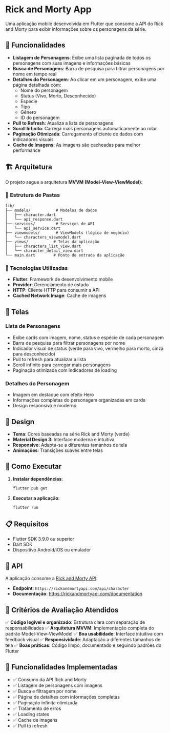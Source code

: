 # Rick and Morty App

Uma aplicação mobile desenvolvida em Flutter que consome a API do Rick and Morty para exibir informações sobre os personagens da série.

## 🚀 Funcionalidades

- **Listagem de Personagens**: Exibe uma lista paginada de todos os personagens com suas imagens e informações básicas
- **Busca de Personagens**: Barra de pesquisa para filtrar personagens por nome em tempo real
- **Detalhes do Personagem**: Ao clicar em um personagem, exibe uma página detalhada com:
  - Nome do personagem
  - Status (Vivo, Morto, Desconhecido)
  - Espécie
  - Tipo
  - Gênero
  - ID do personagem
- **Pull to Refresh**: Atualiza a lista de personagens
- **Scroll Infinito**: Carrega mais personagens automaticamente ao rolar
- **Paginação Otimizada**: Carregamento eficiente de dados com indicadores visuais
- **Cache de Imagens**: As imagens são cacheadas para melhor performance

## 🏗️ Arquitetura

O projeto segue a arquitetura **MVVM (Model-View-ViewModel)**:

### 📁 Estrutura de Pastas

```
lib/
├── models/           # Modelos de dados
│   ├── character.dart
│   └── api_response.dart
├── services/         # Serviços de API
│   └── api_service.dart
├── viewmodels/       # ViewModels (lógica de negócio)
│   └── characters_viewmodel.dart
├── views/           # Telas da aplicação
│   ├── characters_list_view.dart
│   └── character_detail_view.dart
└── main.dart        # Ponto de entrada da aplicação
```

### 🔧 Tecnologias Utilizadas

- **Flutter**: Framework de desenvolvimento mobile
- **Provider**: Gerenciamento de estado
- **HTTP**: Cliente HTTP para consumir a API
- **Cached Network Image**: Cache de imagens

## 📱 Telas

### Lista de Personagens
- Exibe cards com imagem, nome, status e espécie de cada personagem
- Barra de pesquisa para filtrar personagens por nome
- Indicador visual de status (verde para vivo, vermelho para morto, cinza para desconhecido)
- Pull to refresh para atualizar a lista
- Scroll infinito para carregar mais personagens
- Paginação otimizada com indicadores de loading

### Detalhes do Personagem
- Imagem em destaque com efeito Hero
- Informações completas do personagem organizadas em cards
- Design responsivo e moderno

## 🎨 Design

- **Tema**: Cores baseadas na série Rick and Morty (verde)
- **Material Design 3**: Interface moderna e intuitiva
- **Responsivo**: Adapta-se a diferentes tamanhos de tela
- **Animações**: Transições suaves entre telas

## 🚀 Como Executar

1. **Instalar dependências**:
   ```bash
   flutter pub get
   ```

2. **Executar a aplicação**:
   ```bash
   flutter run
   ```

## 📋 Requisitos

- Flutter SDK 3.9.0 ou superior
- Dart SDK
- Dispositivo Android/iOS ou emulador

## 🔗 API

A aplicação consome a [Rick and Morty API](https://rickandmortyapi.com/):
- **Endpoint**: `https://rickandmortyapi.com/api/character`
- **Documentação**: https://rickandmortyapi.com/documentation

## 📝 Critérios de Avaliação Atendidos

✅ **Código legível e organizado**: Estrutura clara com separação de responsabilidades
✅ **Arquitetura MVVM**: Implementação completa do padrão Model-View-ViewModel
✅ **Boa usabilidade**: Interface intuitiva com feedback visual
✅ **Responsividade**: Adaptação a diferentes tamanhos de tela
✅ **Boas práticas**: Código limpo, documentado e seguindo padrões do Flutter

## 🎯 Funcionalidades Implementadas

- ✅ Consumo da API Rick and Morty
- ✅ Listagem de personagens com imagens
- ✅ Busca e filtragem por nome
- ✅ Página de detalhes com informações completas
- ✅ Paginação infinita otimizada
- ✅ Tratamento de erros
- ✅ Loading states
- ✅ Cache de imagens
- ✅ Pull to refresh
